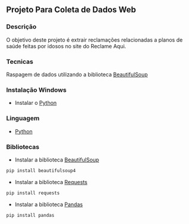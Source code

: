 ## Projeto Para Coleta de Dados Web

### Descrição

O objetivo deste projeto é extrair reclamações relacionadas a planos de saúde feitas por idosos no site do Reclame Aqui.

### Tecnicas

Raspagem de dados utilizando a biblioteca [BeautifulSoup](https://www.crummy.com/software/BeautifulSoup/bs4/doc/)

### Instalação Windows

- Instalar o [Python](https://www.python.org/downloads/)

### Linguagem 

- [Python](https://www.python.org/)

### Bibliotecas

- Instalar a biblioteca [BeautifulSoup](https://www.crummy.com/software/BeautifulSoup/bs4/doc/)

```bash
pip install beautifulsoup4
```

- Instalar a biblioteca [Requests](https://requests.readthedocs.io/en/master/)

```bash
pip install requests
```

- Instalar a biblioteca [Pandas](https://pandas.pydata.org/)

```bash
pip install pandas
```

